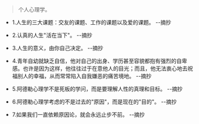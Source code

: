 >个人心理学。

- 1.人生的三大课题：交友的课题、工作的课题以及爱的课题。 --摘抄

- 2.认真的人生"活在当下"。 --摘抄

- 3.人生的意义，由你自己决定。 --摘抄

- 4.青年自幼就缺乏自信，他对自己的出身、学历甚至容貌都抱有强烈的自卑感。也许是因为这样，他往往过于在意他人的目光；而且，他无法衷心地去祝福别人的幸福，从而常常陷入自我嫌恶的痛苦境地。 --摘抄

- 5.阿德勒心理学不是死板的学问，而是要理解人性的真理和目标。 --摘抄

- 6.阿德勒心理学考虑的不是过去的"原因"，而是现在的"目的"。 --摘抄

- 7.如果我们一直依赖原因论，就会永远止步不前。 --摘抄
